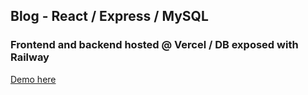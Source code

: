 ## Blog - React / Express / MySQL

### Frontend and backend hosted @ Vercel / DB exposed with Railway

[Demo here](https://blog-client-4a5sabes3-surlejonathan.vercel.app/)
